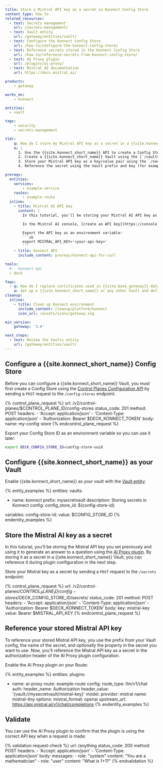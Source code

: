 ```yaml
---
title: Store a Mistral API key as a secret in Konnect Config Store
content_type: how_to
related_resources:
  - text: Secrets management
    url: /secrets-management/
  - text: Vault entity
    url: /gateway/entities/vault/
  - text: Configure the Konnect Config Store
    url: /how-to/configure-the-konnect-config-store/
  - text: Reference secrets stored in the Konnect Config Store
    url: /how-to/reference-secrets-from-konnect-config-store/
  - text: AI Proxy plugin
    url: /plugins/ai-proxy/
  - text: Mistral AI documentation
    url: https://docs.mistral.ai/

products:
    - gateway

works_on:
    - konnect

entities: 
  - vault

tags:
    - security
    - secrets-management

tldr:
    q: How do I store my Mistral API key as a secret in a {{site.konnect_short_name}} Vault and then use it with the AI Proxy plugin?
    a: |
      1. Use the {{site.konnect_short_name}} API to create a Config Store using the `/config-stores` endpoint.
      2. Create a {{site.konnect_short_name}} Vault using the [`/vaults/` endpoint](/api/konnect/control-planes-config/v2/#/operations/create-vault).
      3. Store your Mistral API key as a key/value pair using the `/secrets` endpoint. 
      4. Reference the secret using the Vault prefix and key (for example: `{vault://mysecretvault/mistral-key}`) in the [AI Proxy plugin](/plugins/ai-proxy/) `header_value`. 

prereqs:
  entities:
    services:
        - example-service
    routes:
        - example-route
  inline:
    - title: Mistral AI API key
      content: |
        In this tutorial, you'll be storing your Mistral AI API key as a secret in a {{site.konnect_short_name}} Vault.

        In the Mistral AI console, [create an API key](https://console.mistral.ai/api-keys/) and copy it. You'll add this API key as a secret to your vault.

        Export the API key as an environment variable:
        ```sh
        export MISTRAL_API_KEY='<your-api-key>'
        ```
    - title: Konnect API
      include_content: prereqs/konnect-api-for-curl

tools:
  # - konnect-api
  - deck

faqs:
  - q: How do I replace certificates used in {{site.base_gateway}} data plane nodes with a secret reference?
    a: Set up a {{site.konnect_short_name}} or any other Vault and define the certificate and key in a secret in the Vault. 
cleanup:
  inline:
    - title: Clean up Konnect environment
      include_content: cleanup/platform/konnect
      icon_url: /assets/icons/gateway.svg

min_version:
    gateway: '3.4'

next_steps:
  - text: Review the Vaults entity
    url: /gateway/entities/vault/
---
```



## Configure a {{site.konnect_short_name}} Config Store

Before you can configure a {{site.konnect_short_name}} Vault, you must first create a Config Store using the [Control Planes Configuration API](/api/konnect/control-planes-config/v2/#/) by sending a `POST` request to the `/config-stores` endpoint:

<!--vale off-->
{% control_plane_request %}
url: /v2/control-planes/$CONTROL_PLANE_ID/config-stores
status_code: 201
method: POST
headers:
    - 'Accept: application/json'
    - 'Content-Type: application/json'
    - 'Authorization: Bearer $DECK_KONNECT_TOKEN'
body:
    name: my-config-store
{% endcontrol_plane_request %}
<!--vale on-->

Export your Config Store ID as an environment variable so you can use it later:

```sh
export DECK_CONFIG_STORE_ID=config-store-uuid
```

## Configure {{site.konnect_short_name}} as your Vault

Enable {{site.konnect_short_name}} as your vault with the [Vault entity](/gateway/entities/vault/):

{% entity_examples %}
entities:
  vaults:
  - name: konnect
    prefix: mysecretvault
    description: Storing secrets in Konnect
    config:
      config_store_id: ${config-store-id}

variables:
  config-store-id:
    value: $CONFIG_STORE_ID
{% endentity_examples %}

## Store the Mistral AI key as a secret

In this tutorial, you'll be storing the Mistral API key you set previously and using it to generate an answer to a question using the [AI Proxy plugin](/plugins/ai-proxy/). By storing it as a secret in a {{site.konnect_short_name}} Vault, you can reference it during plugin configuration in the next step.

Store your Mistral key as a secret by sending a `POST` request to the `/secrets` endpoint:

<!--vale off-->
{% control_plane_request %}
url: /v2/control-planes/$CONTROL_PLANE_ID/config-stores/$DECK_CONFIG_STORE_ID/secrets/
status_code: 201
method: POST
headers:
    - 'Accept: application/json'
    - 'Content-Type: application/json'
    - 'Authorization: Bearer $DECK_KONNECT_TOKEN'
body:
    key: mistral-key
    value: Bearer $MISTRAL_API_KEY
{% endcontrol_plane_request %}
<!--vale on-->

## Reference your stored Mistral API key

To reference your stored Mistral API key, you use the prefix from your Vault config, the name of the secret, and optionally the property in the secret you want to use. Now, you'll reference the Mistral API key as a secret in the authorization header of the AI Proxy plugin configuration.

Enable the AI Proxy plugin on your Route:

{% entity_examples %}
entities:
  plugins:
  - name: ai-proxy
    route: example-route
    config:
      route_type: llm/v1/chat
      auth:
        header_name: Authorization
        header_value: '{vault://mysecretvault/mistral-key}'
      model:
        provider: mistral
        name: mistral-tiny
        options: 
          mistral_format: openai
          upstream_url: https://api.mistral.ai/v1/chat/completions
{% endentity_examples %}

## Validate

You can use the AI Proxy plugin to confirm that the plugin is using the correct API key when a request is made:

<!--vale off-->
{% validation request-check %}
url: /anything
status_code: 200
method: POST
headers:
    - 'Accept: application/json'
    - 'Content-Type: application/json'
body:
    messages:
        - role: "system"
          content: "You are a mathematician"
        - role: "user"
          content: "What is 1+1?"
{% endvalidation %}
<!--vale on-->